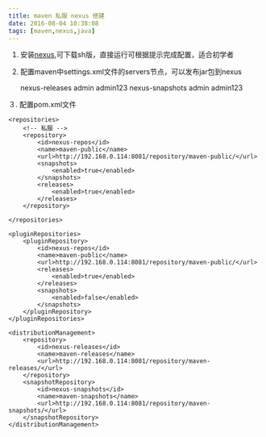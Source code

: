 ```yaml
---
title: maven 私服 nexus 搭建
date: 2016-08-04 10:38:08
tags: [maven,nexus,java]
---
```


1. 安装[nexus](http://www.sonatype.com/download-oss-sonatype),可下载sh版，直接运行可根据提示完成配置，适合初学者

2. 配置maven中settings.xml文件的servers节点，可以发布jar包到nexus

    <server>
      <id>nexus-releases</id>
      <username>admin</username>
      <password>admin123</password>
    </server>
   
    <server>
      <id>nexus-snapshots</id>
      <username>admin</username>
      <password>admin123</password>
    </server>

３. 配置pom.xml文件

	<repositories>
		<!-- 私服 -->
		<repository>
			<id>nexus-repos</id>
			<name>maven-public</name>
			<url>http://192.168.0.114:8081/repository/maven-public/</url>
			<snapshots>
				<enabled>true</enabled>
			</snapshots>
			<releases>
				<enabled>true</enabled>
			</releases>
		</repository>
		
	</repositories>

	<pluginRepositories>
		<pluginRepository>
			<id>nexus-repos</id>
			<name>maven-public</name>
			<url>http://192.168.0.114:8081/repository/maven-public/</url>
			<releases>
				<enabled>true</enabled>
			</releases>
			<snapshots>
				<enabled>false</enabled>
			</snapshots>
		</pluginRepository>
	</pluginRepositories>

    <distributionManagement>
        <repository>
            <id>nexus-releases</id>
            <name>maven-releases</name>
            <url>http://192.168.0.114:8081/repository/maven-releases/</url>
        </repository>
        <snapshotRepository>
            <id>nexus-snapshots</id>
            <name>maven-snapshots</name>
            <url>http://192.168.0.114:8081/repository/maven-snapshots/</url>
        </snapshotRepository>
    </distributionManagement>

